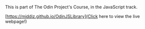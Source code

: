 This is part of The Odin Project's Course, in the JavaScript track.

[https://middiz.github.io/OdinJSLibrary](Click here to view the live webpage!)
